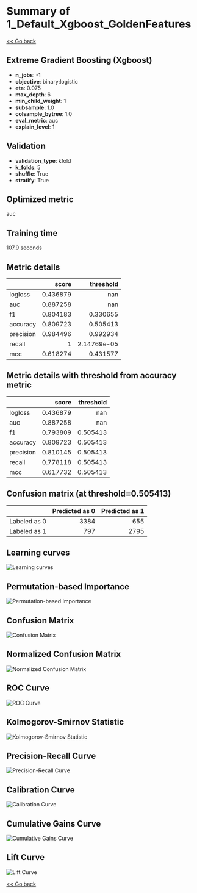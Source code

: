 # Summary of 1_Default_Xgboost_GoldenFeatures

[<< Go back](../README.md)


## Extreme Gradient Boosting (Xgboost)
- **n_jobs**: -1
- **objective**: binary:logistic
- **eta**: 0.075
- **max_depth**: 6
- **min_child_weight**: 1
- **subsample**: 1.0
- **colsample_bytree**: 1.0
- **eval_metric**: auc
- **explain_level**: 1

## Validation
 - **validation_type**: kfold
 - **k_folds**: 5
 - **shuffle**: True
 - **stratify**: True

## Optimized metric
auc

## Training time

107.9 seconds

## Metric details
|           |    score |     threshold |
|:----------|---------:|--------------:|
| logloss   | 0.436879 | nan           |
| auc       | 0.887258 | nan           |
| f1        | 0.804183 |   0.330655    |
| accuracy  | 0.809723 |   0.505413    |
| precision | 0.984496 |   0.992934    |
| recall    | 1        |   2.14769e-05 |
| mcc       | 0.618274 |   0.431577    |


## Metric details with threshold from accuracy metric
|           |    score |   threshold |
|:----------|---------:|------------:|
| logloss   | 0.436879 |  nan        |
| auc       | 0.887258 |  nan        |
| f1        | 0.793809 |    0.505413 |
| accuracy  | 0.809723 |    0.505413 |
| precision | 0.810145 |    0.505413 |
| recall    | 0.778118 |    0.505413 |
| mcc       | 0.617732 |    0.505413 |


## Confusion matrix (at threshold=0.505413)
|              |   Predicted as 0 |   Predicted as 1 |
|:-------------|-----------------:|-----------------:|
| Labeled as 0 |             3384 |              655 |
| Labeled as 1 |              797 |             2795 |

## Learning curves
![Learning curves](learning_curves.png)

## Permutation-based Importance
![Permutation-based Importance](permutation_importance.png)
## Confusion Matrix

![Confusion Matrix](confusion_matrix.png)


## Normalized Confusion Matrix

![Normalized Confusion Matrix](confusion_matrix_normalized.png)


## ROC Curve

![ROC Curve](roc_curve.png)


## Kolmogorov-Smirnov Statistic

![Kolmogorov-Smirnov Statistic](ks_statistic.png)


## Precision-Recall Curve

![Precision-Recall Curve](precision_recall_curve.png)


## Calibration Curve

![Calibration Curve](calibration_curve_curve.png)


## Cumulative Gains Curve

![Cumulative Gains Curve](cumulative_gains_curve.png)


## Lift Curve

![Lift Curve](lift_curve.png)



[<< Go back](../README.md)
